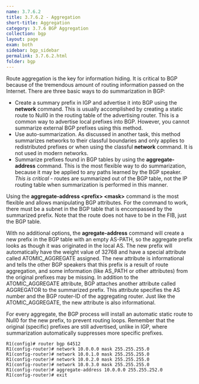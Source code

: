 ```yaml
---
name: 3.7.6.2
title: 3.7.6.2 - Aggregation
short-title: Aggregation
category: 3.7.6 BGP Aggregation
collection: bgp
layout: page
exam: both
sidebar: bgp_sidebar
permalink: 3.7.6.2.html
folder: bgp
---
```

Route aggregation is the key for information hiding. It is critical to BGP because of the tremendous amount of routing information passed on the Internet. There are three basic ways to do summarization in BGP:
- Create a summary prefix in IGP and advertise it into BGP using the **network** command. This is usually accomplished by creating a static route to Null0 in the routing table of the advertising router. This is a common way to advertise local prefixes into BGP. However, you cannot summarize external BGP prefixes using this method.
- Use auto-summarization. As discussed in another task, this method summarizes networks to their classful boundaries and only applies to redistributed prefixes or when using the classful **network** command. It is not used in modern networks.
- Summarize prefixes found in BGP tables by using the **aggregate-address** command. This is the most flexible way to do summarization, because it may be applied to any paths learned by the BGP speaker. *This is critical* - routes are summarized out of the BGP table, not the IP routing table when summarization is performed in this manner.

Using the **aggregate-address \<prefix\> \<mask\>** command is the most flexible and allows manipulating BGP attributes. For the command to work, there must be a subnet in the BGP table that is encompassed by the summarized prefix. Note that the route does not have to be in the FIB, just the BGP table.

With no additional options, the **agregate-address** command will create a new prefix in the BGP table with an empty AS-PATH, so the aggregate prefix looks as though it was originated in the local AS. The new prefix will automatically have the weight value of 32768 and have a special attribute called ATOMIC_AGGREGATE assigned. The new attribute is informational and tells the other BGP speakers that this prefix is a result of route aggregation, and some information (like AS_PATH or other attributes) from the original prefixes may be missing. In addition to the ATOMIC_AGGREGATE attribute, BGP attaches another attribute called AGGREGATOR to the summarized prefix. This attribute specifies the AS number and the BGP router-ID of the aggregating router. Just like the ATOMIC_AGGREGATE, the new attribute is also informational.

For every aggregate, the BGP process will install an automatic static route to Null0 for the new prefix, to prevent routing loops. Remember that the original (specific) prefixes are still advertised, unlike in IGP, where summarization automatically suppresses more specific prefixes.
```
R1(config)# router bgp 64512
R1(config-router)# network 10.0.0.0 mask 255.255.255.0
R1(config-router)# network 10.0.1.0 mask 255.255.255.0
R1(config-router)# network 10.0.2.0 mask 255.255.255.0
R1(config-router)# network 10.0.3.0 mask 255.255.255.0
R1(config-router)# aggregate-address 10.0.0.0 255.255.252.0
R1(config-router)# exit
```
